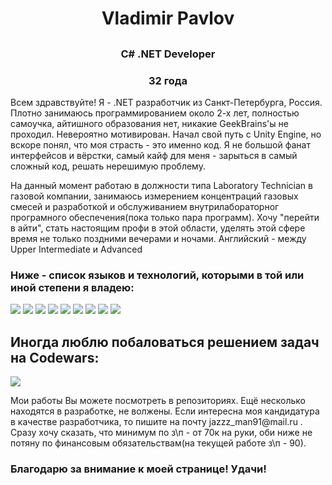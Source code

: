 <h1 align="center">Vladimir Pavlov<h2>
<h3 align="center">C# .NET Developer</h3>
<h3 align="center">32 года</h3>
<p>    Всем здравствуйте! Я - .NET разработчик из Санкт-Петербурга, Россия. Плотно занимаюсь программированием около 2-х лет, полностью самоучка, айтишного образования нет, никакие GeekBrains'ы не проходил. Невероятно мотивирован. Начал свой путь с Unity Engine, но вскоре понял, что моя страсть - это именно код. Я не большой фанат интерфейсов и вёрстки, самый кайф для меня - зарыться в самый сложный код, решать нерешимую проблему.</p>
<p>    На данный момент работаю в должности типа Laboratory Technician в газовой компании, занимаюсь измерением концентраций газовых смесей и разработкой и обслуживанием внутрилабораторног програмного обеспечения(пока только пара программ). Хочу "перейти в айти", стать настоящим профи в этой области, уделять этой сфере время не только поздними вечерами и ночами. Английский - между Upper Intermediate и Advanced</p>
<div>
<h3>Ниже - список языков и технологий, которыми в той или иной степени я владею:</h3>
<img src = "https://img.shields.io/badge/figma-%23F24E1E.svg?style=for-the-badge&logo=figma&logoColor=white"/ >
<img src = "https://img.shields.io/badge/.NET-5C2D91?style=for-the-badge&logo=.net&logoColor=white"/ >
<img src = "https://img.shields.io/badge/unity-%23000000.svg?style=for-the-badge&logo=unity&logoColor=white"/ >
<img src = "https://img.shields.io/badge/Visual%20Studio%20Code-0078d7.svg?style=for-the-badge&logo=visual-studio-code&logoColor=white"/ >
<img src = "https://img.shields.io/badge/Visual%20Studio-5C2D91.svg?style=for-the-badge&logo=visual-studio&logoColor=white"/ >
<img src = "https://img.shields.io/badge/c%23-%23239120.svg?style=for-the-badge&logo=c-sharp&logoColor=white"/ >
<img src = "https://img.shields.io/badge/css3-%231572B6.svg?style=for-the-badge&logo=css3&logoColor=white"/ >
<img src = "https://img.shields.io/badge/html5-%23E34F26.svg?style=for-the-badge&logo=html5&logoColor=white"/ >
<img src = "https://img.shields.io/badge/javascript-%23323330.svg?style=for-the-badge&logo=javascript&logoColor=%23F7DF1E"/ >
</div>
<h2>Иногда люблю побаловаться решением задач на Codewars:</h2>
<img src = "https://www.codewars.com/users/Devastator6000/badges/large"/ >
  <p>Мои работы Вы можете посмотреть в репозиториях. Ещё несколько находятся в разработке, не волжены. Если интересна моя кандидатура в качестве разработчика, то пишите на почту jazzz_man91@mail.ru . Сразу хочу сказать, что минимум по з\п - от 70к на руки, оби ниже не потяну по финансовым обязательствам(на текущей работе з\п - 90). </p>
  <h3>Благодарю за внимание к моей странице! Удачи!</h3>
<!--
**HappyMaxStudio/HappyMaxStudio** is a ✨ _special_ ✨ repository because its `README.md` (this file) appears on your GitHub profile.

Here are some ideas to get you started:

- 🔭 I’m currently working on ...
- 🌱 I’m currently learning ...
- 👯 I’m looking to collaborate on ...
- 🤔 I’m looking for help with ...
- 💬 Ask me about ...
- 📫 How to reach me: ...
- 😄 Pronouns: ...
- ⚡ Fun fact: ...
-->
